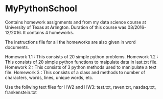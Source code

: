 # MyPythonSchool
Contains homework assignments and from my data science course at University of Texas at Arlington.
Duration of this course was 08/2016-12/2016.
It contains 4 homeworks.

The instructions file for all the homeworks are also given in word documents.

Homework 1.1 : This consists of 20 simple python problems.
Homework 1.2 : This consists of 20 simple python functions to maipulate data in last.txt file.
Homework 2 : This consists of 3 python methods used to manipulate a text file.
Homework 3 : This consists of a class and methods to number of characters, words, lines, unique words, etc. 

Use the follwing text files for HW2 and HW3: test.txt, raven.txt, nasdaq.txt, frankenstein.txt
